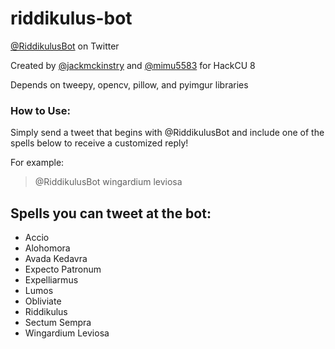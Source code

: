 # riddikulus-bot
[@RiddikulusBot](https://twitter.com/RiddikulusBot) on Twitter

Created by [@jackmckinstry](https://github.com/jackmckinstry) and [@mimu5583](https://github.com/mimu5583) for HackCU 8

Depends on tweepy, opencv, pillow, and pyimgur libraries

### How to Use:
Simply send a tweet that begins with @RiddikulusBot and include one of the spells below to receive a customized reply!

For example:
> @RiddikulusBot wingardium leviosa

## Spells you can tweet at the bot:
- Accio
- Alohomora
- Avada Kedavra
- Expecto Patronum
- Expelliarmus
- Lumos
- Obliviate
- Riddikulus
- Sectum Sempra
- Wingardium Leviosa
